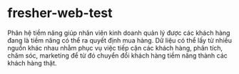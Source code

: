 # fresher-web-test
  Phân hệ tiềm năng giúp nhân viên kinh doanh quản lý được các khách hàng đang là tiềm năng có thể ra quyết định mua hàng. Dữ liệu có thể lấy từ nhiều nguồn khác nhau nhằm phục vụ việc tiếp cận các khách hàng, phân tích, chăm sóc, marketing để từ đó chuyển đổi khách hàng tiềm năng thành các khách hàng thật.
